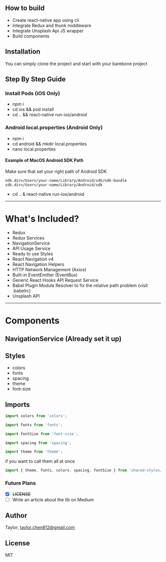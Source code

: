 ## How to build

- Create react-native app using cli
- Integrate Redux and thunk middleware
- Integrate Unsplash Api JS wrapper
- Build components

## Installation

You can simply clone the project and start with your barebone project

## Step By Step Guide

### Install Pods (iOS Only)

- npm i
- cd ios && pod install
- cd .. && react-native run-ios/android

### Android local.properties (Android Only)

- npm i
- cd android && mkdir local.properties
- nano local.properties

#### Example of MacOS Android SDK Path

Make sure that set your right path of Android SDK

```
ndk.dir=/Users/your-name/Library/Android/sdk/ndk-bundle
sdk.dir=/Users/your-name/Library/Android/sdk
```

- cd .. & react-native run-ios/android

<hr>

# What's Included?

- Redux
- Redux Services
- NavigationService
- API Usage Service
- Ready to use Styles
- React Navigation v4
- React Navigation Helpers
- HTTP Network Management (Axios)
- Built-in EventEmitter (EventBus)
- Generic React Hooks API Request Service
- Babel Plugin Module Resolver to fix the relative path problem (visit .babelrc)
- Unsplash API

<hr>

# Components

## NavigationService (Already set it up)

## Styles

- colors
- fonts
- spacing
- theme
- font-size

## Imports

```js
import colors from 'colors';
```

```js
import fonts from 'fonts';
```

```js
import fontSize from 'font-size';
```

```js
import spacing from 'spacing';
```

```js
import theme from 'theme';
```

if you want to call them all at once

```js
import { theme, fonts, colors, spacing, fontSize } from 'shared-styles/index';
```

### Future Plans

- [x] ~~LICENSE~~
- [ ] Write an article about the lib on Medium

## Author

Taylor, taylor.chen812@gmail.com

## License

MIT
